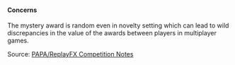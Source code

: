 #### Concerns
            
The mystery award is random even in novelty setting which can lead to wild discrepancies in the value of the awards between players in multiplayer games.

Source: [PAPA/ReplayFX Competition Notes](https://replayfoundation.org/papa/learning-center/director-guide/game-notes/#GameNotes)
